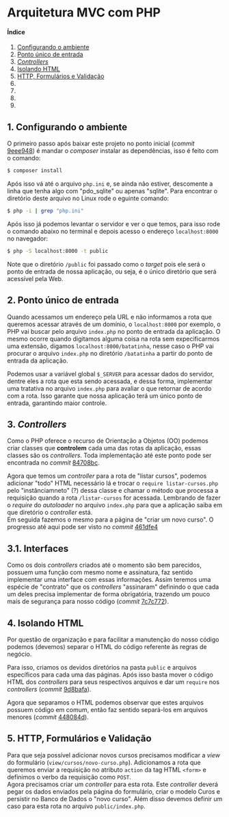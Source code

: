 # Arquitetura MVC com PHP

#### Índice
1. <a href='#1'>Configurando o ambiente</a>
2. <a href='#2'>Ponto único de entrada</a>
3. <a href='#3'>_Controllers_</a>
4. <a href='#4'>Isolando HTML</a>
5. <a href='#5'>HTTP, Formulários e Validação</a>
6. <a href='#'></a>
7. <a href='#'></a>
8. <a href='#'></a>
9. <a href='#'></a>

## 1. Configurando o ambiente<a name='1'></a>
O primeiro passo após baixar este projeto no ponto inicial (_commit_ [9eee948](https://github.com/brnocesar/alura/commit/9eee94837035508897476438d073c382d20cafb3)) é mandar o _composer_ instalar as dependências, isso é feito com o comando:
```sh
$ composer install
```

Após isso vá até o arquivo `php.ini` e, se ainda não estiver, descomente a linha que tenha algo com "pdo_sqlite" ou apenas "sqlite". Para encontrar o diretório deste arquivo no Linux rode o eguinte comando:
```sh
$ php -i | grep "php.ini"
```

Após isso já podemos levantar o servidor e ver o que temos, para isso rode o comando abaixo no terminal e depois acesso o endereço `localhost:8000` no navegador:
```sh
$ php -S localhost:8000 -t public
```

Note que o diretório `/public` foi passado como o _target_ pois ele será o ponto de entrada de nossa aplicação, ou seja, é o único diretório que será acessível pela Web.

## 2. Ponto único de entrada<a name='2'></a>
Quando acessamos um endereço pela URL e não informamos a rota que queremos acessar através de um domínio, o `localhost:8000` por exemplo, o PHP vai buscar pelo arquivo `index.php` no ponto de entrada da aplicação. O mesmo ocorre quando digitamos alguma coisa na rota sem expecificarmos uma extensão, digamos `localhost:8000/batatinha`, nesse caso o PHP vai procurar o arquivo `index.php` no diretório `/batatinha` a partir do ponto de entrada da aplicação.

Podemos usar a variável global `$_SERVER` para acessar dados do servidor, dentre eles a rota que esta sendo acessada, e dessa forma, implementar uma tratativa no arquivo `index.php` para avaliar o que retornar de acordo com a rota. Isso garante que nossa aplicação terá um único ponto de entrada, garantindo maior controle.

## 3. _Controllers_<a name='3'></a>
Como o PHP oferece o recurso de Orientação a Objetos (OO) podemos criar classes que **controlem** cada uma das rotas da aplicação, essas classes são os _controllers_. Toda implementação até este ponto pode ser encontrada no _commit_ [84708bc](https://github.com/brnocesar/alura/commit/84708bc6a100c54e224f0b65def056fd0af44702).

Agora que temos um _controller_ para a rota de "listar cursos", podemos adicionar "todo" HTML necessário lá e trocar o `require listar-cursos.php` pelo "instânciamneto" (?) dessa classe e chamar o método que processa a requisição quando a rota `/listar-cursos` for acessada. Lembrando de fazer o _require_ do _autoloader_ no arquivo `index.php` para que a aplicação saiba em que diretório o _controller_ está.  
Em seguida fazemos o mesmo para a página de "criar um novo curso".
O progresso até aqui pode ser visto no _commit_ [461dfe4](https://github.com/brnocesar/alura/commit/461dfe488ece6fac52a56a311cbcee9a4e7428ae)

## 3.1. Interfaces
Como os dois _controllers_ criados até o momento são bem parecidos, possuem uma função com mesmo nome e assinatura, faz sentido implementar uma interface com essas informações. Assim teremos uma espécie de "contrato" que os _controllers_ "assinaram" definindo o que cada um deles precisa implementar de forma obrigatória, trazendo um pouco mais de segurança para nosso código (_commit_ [7c7c772](https://github.com/brnocesar/alura/commit/7c7c7728902ac612e0f99e29ef51803e16b6aea3)).

## 4. Isolando HTML<a name='4'></a>
Por questão de organização e para facilitar a manutenção do nosso código podemos (devemos) separar o HTML do código referente às regras de negócio.

Para isso, criamos os devidos diretórios na pasta `public` e arquivos específicos para cada uma das páginas. Após isso basta mover o código HTML dos _controllers_ para seus respectivos arquivos e dar um `require` nos _controllers_ (_commit_ [9d8bafa](https://github.com/brnocesar/alura/commit/9d8bafa37ef3d74c2f9cc92e2e0f00902c15d9b4)).

Agora que separamos o HTML podemos observar que estes arquivos possuem código em comum, então faz sentido separá-los em arquivos menores (_commit_ [448084d](https://github.com/brnocesar/alura/commit/448084d7ed5c2198745f27a37a7307f28b9e69f5)).

## 5. HTTP, Formulários e Validação<a name='5'></a>
Para que seja possível adicionar novos cursos precisamos modificar a _view_ do formulário (`view/cursos/novo-curso.php`). Adicionamos a rota que queremos enviar a requisição no atributo `action` da tag HTML `<form>` e definimos o verbo da requisição como `POST`.  
Agora precisamos criar um _controller_ para esta rota. Este _controller_ deverá pegar os dados enviados pela página do formulário, criar o modelo Curos e persistir no Banco de Dados o "novo curso". Além disso devemos definir um caso para esta rota no arquivo `public/index.php`.